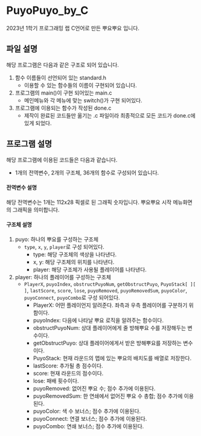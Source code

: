 # PuyoPuyo_by_C
2023년 1학기 프로그래밍 랩 C언어로 만든 뿌요뿌요 입니다.

## 파일 설명
해당 프로그램은 다음과 같은 구조로 되어 있습니다.
1. 함수 이름들이 선언되어 있는 standard.h
    - 이용할 수 있는 함수들의 이름이 구현되어 있습니다.
2. 프로그램의 main()이 구현 되어있는 main.c
    - 메인메뉴와 각 메뉴에 맞는 switch()가 구현 되어있다.
3. 프로그램에 이용되는 함수가 작성된 done.c
    - 제작이 완료된 코드들만 옮기는 .c 파일이라 최종적으로 모든 코드가 done.c에 있게 되었다.

## 프로그램 설명
해당 프로그램에 이용된 코드들은 다음과 같습니다.
  - 1개의 전역변수, 2개의 구조체, 36개의 함수로 구성되어 있습니다.

#### 전역변수 설명
해당 전역변수는 1개는 112x28 픽셀로 된 그래픽 숫자입니다. 뿌요뿌요 시작 메뉴화면의 그래픽을 의미합니다.

#### 구조체 설명
1. puyo: 하나의 뿌요를 구성하는 구조체
    - `type`, `x`, `y`, `player`로 구성 되어있다.
        - type: 해당 구조체의 색상을 나타낸다.  
        - x, y: 해당 구조체의 위치를 나타낸다.  
        - player: 해당 구조체가 사용될 플레이어를 나타낸다.  
2. player: 하나의 플레이어를 구성하는 구조체
    - `PlayerX`, `puyoIndex`, `obstructPuyoNum`, `getObstructPuyo`, `PuyoStack[ ][ ]`, `lastScore`, `score`, `lose`, `puyoRemoved`, `puyoRemovedSum`, `puyoColor`, `puyoConnect`, `puyoCombo`로 구성 되어있다.
        - PlayerX: 어떤 플레이언지 알려준다. 좌측과 우측 플레이어를 구분하기 위함이다.    
        - puyoIndex: 다음에 나타날 뿌요 로직을 알려주는 함수이다.    
        - obstructPuyoNum: 상대 플레이어에게 줄 방해뿌요 수를 저장해두는 변수이다.    
        - getObstructPuyo: 상대 플레이어에게서 받은 방해뿌요를 저장하는 변수이다.    
        - PuyoStack: 현재 라운드의 맵에 있는 뿌요의 배치도를 배열로 저장한다.    
        - lastScore: 추가될 총 점수이다.    
        - score: 현재 라운드의 점수이다.    
        - lose: 패배 횟수이다.    
        - puyoRemoved: 없어진 뿌요 수; 점수 추가에 이용된다.    
        - puyoRemovedSum: 한 연쇄에서 없어진 뿌요 수 총합; 점수 추가에 이용된다.    
        - puyoColor: 색 수 보너스; 점수 추가에 이용된다.    
        - puyoConnect: 연결 보너스; 점수 추가에 이용된다.    
        - puyoCombo: 연쇄 보너스; 점수 추가에 이용된다.    
